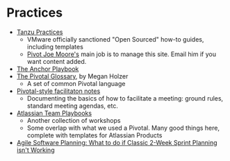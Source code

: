 # Practices

- [Tanzu Practices](https://tanzu.vmware.com/developer/practices/)
    - VMware officially sanctioned "Open Sourced" how-to guides, including templates
    - [Pivot Joe Moore's](mailto:moorejo@vmware.com) main job is to manage this site. Email him if you want content added.
- [The Anchor Playbook](https://tanzu.vmware.com/developer/learningpaths/anchor-playbook/)
- [The Pivotal Glossary](https://tanzu.vmware.com/content/blog/the-pivotal-glossary), by Megan Holzer
    - A set of common Pivotal language
- [Pivotal-style facilitaton notes](facilitation-notes.md)
  - Documenting the basics of how to facilitate a meeting: ground rules, standard meeting agendas, etc.
- [Atlassian Team Playbooks](https://www.atlassian.com/team-playbook/plays)
    - Another collection of workshops
    - Some overlap with what we used a Pivotal. Many good things here, complete with templates for Atlassian Products
- [Agile Software Planning: What to do if Classic 2-Week Sprint Planning isn't Working](https://medium.com/@AdamPiel/agile-software-planning-what-to-do-if-classic-2-week-sprint-planning-isnt-working-for-your-team-c482af31a1f8)

